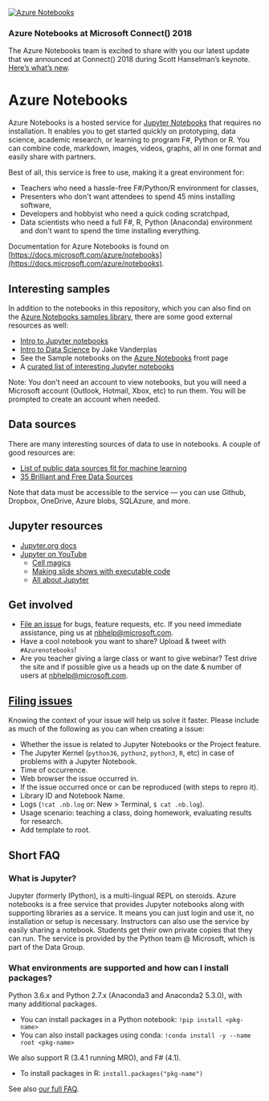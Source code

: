 [![Azure Notebooks](https://notebooks.azure.com/launch.svg)](https://notebooks.azure.com/Microsoft/libraries/samples)

### Azure Notebooks at Microsoft Connect() 2018

The Azure Notebooks team is excited to share with you our latest update that we
announced at Connect() 2018 during Scott Hanselman’s keynote.
[Here’s what’s new](https://github.com/Microsoft/AzureNotebooks/wiki/Azure-Notebooks-at-Microsoft-Connect()-2018).

# Azure Notebooks

Azure Notebooks is a hosted service for [Jupyter Notebooks](#jupyter) that
requires no installation.  It enables you to get started quickly on
prototyping, data science, academic research, or learning to program F#, Python or
R. You can combine code, markdown, images, videos, graphs, all in one format
and easily share with partners.

Best of all, this service is free to use, making it a great environment for:

- Teachers who need a hassle-free F#/Python/R environment for classes,
- Presenters who don't want attendees to spend 45 mins installing software,
- Developers and hobbyist who need a quick coding scratchpad,
- Data scientists who need a full F#, R, Python (Anaconda) environment and don't
  want to spend the time installing everything.

Documentation for Azure Notebooks is found on
[https://docs.microsoft.com/azure/notebooks](https://docs.microsoft.com/azure/notebooks).

## Interesting samples

In addition to the notebooks in this repository, which you can also find on the
[Azure Notebooks samples library](https://notebooks.azure.com/Microsoft/projects/samples),
there are some good external resources as well:

- [Intro to Jupyter notebooks](http://nbviewer.jupyter.org/github/jupyter/notebook/blob/master/docs/source/examples/Notebook/Notebook%20Basics.ipynb)
- [Intro to Data Science](https://github.com/jakevdp/PythonDataScienceHandbook) by Jake Vanderplas
- See the Sample notebooks on the
  [Azure Notebooks](https://notebooks.azure.com/) front page
- A [curated list of interesting Jupyter notebooks](https://github.com/jupyter/jupyter/wiki/A-gallery-of-interesting-Jupyter-Notebooks)

Note: You don't need an account to view notebooks, but you will need a
Microsoft account (Outlook, Hotmail, Xbox, etc) to run them.  You will be
prompted to create an account when needed.

## Data sources

There are many interesting sources of data to use in notebooks.  A couple of
good resources are:

- [List of public data sources fit for machine learning](https://blog.bigml.com/list-of-public-data-sources-fit-for-machine-learning/)
- [35 Brilliant and Free Data Sources](http://www.forbes.com/sites/bernardmarr/2016/02/12/big-data-35-brilliant-and-free-data-sources-for-2016/#469939567961)

Note that data must be accessible to the service — you can use Github, Dropbox,
OneDrive, Azure blobs, SQLAzure, and more.

## Jupyter resources

- [Jupyter.org docs](http://jupyter.org)
- [Jupyter on YouTube](https://www.youtube.com/results?search_query=jupyter+notebook+tutorial)
  - [Cell magics](https://youtu.be/zxkdO07L29Q)
  - [Making slide shows with executable code](https://youtu.be/EOpcxy0RA1A)
  - [All about Jupyter](https://www.youtube.com/watch?v=GMKZD1Ohlzk)

## Get involved

* [File an issue](https://github.com/Microsoft/AzureNotebooks/issues/new) for
  bugs, feature requests, etc.  If you need immediate assistance, ping us at
  <nbhelp@microsoft.com>.
* Have a cool notebook you want to share?  Upload & tweet with `#Azurenotebooks`!
* Are you teacher giving a large class or want to give webinar?  Test drive the
  site and if possible give us a heads up on the date & number of users at
  <nbhelp@microsoft.com>.

## [Filing issues](https://github.com/Microsoft/AzureNotebooks/issues/new)

Knowing the context of your issue will help us solve it faster.  Please include
as much of the following as you can when creating a issue:

* Whether the issue is related to Jupyter Notebooks or the Project feature.
* The Jupyter Kernel (`python36`, `python2`, `python3`, `R`, etc) in case of
  problems with a Jupyter Notebook.
* Time of occurrence.
* Web browser the issue occurred in.
* If the issue occurred once or can be reproduced (with steps to repro it).
* Library ID and Notebook Name.
* Logs (`!cat .nb.log` or: New > Terminal, `$ cat .nb.log`).
* Usage scenario: teaching a class, doing homework, evaluating results for
  research.
* Add template to root.

## Short FAQ

### What is Jupyter?

Jupyter (formerly IPython), is a multi-lingual REPL on steroids.  Azure
notebooks is a free service that provides Jupyter notebooks along with
supporting libraries as a service.  It means you can just login and use it, no
installation or setup is necessary.  Instructors can also use the service by
easily sharing a notebook.  Students get their own private copies that they can
run.  The service is provided by the Python team @ Microsoft, which is part of
the Data Group.

### What environments are supported and how can I install packages?

Python 3.6.x and Python 2.7.x (Anaconda3 and Anaconda2 5.3.0), with many
additional packages.
- You can install packages in a Python notebook: `!pip install <pkg-name>`
- You can also install packages using conda:
  `!conda install -y --name root <pkg-name>`

We also support R (3.4.1 running MRO), and F# (4.1).
- To install packages in R: `install.packages("pkg-name")`

See also [our full FAQ](https://notebooks.azure.com/faq).
